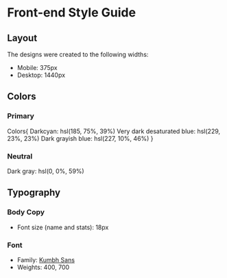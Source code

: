 # Front-end Style Guide

## Layout

The designs were created to the following widths:

- Mobile: 375px
- Desktop: 1440px

## Colors

### Primary
Colors{
Darkcyan: hsl(185, 75%, 39%)
Very dark desaturated blue: hsl(229, 23%, 23%)
Dark grayish blue: hsl(227, 10%, 46%)
}
### Neutral

Dark gray: hsl(0, 0%, 59%)

## Typography

### Body Copy

- Font size (name and stats): 18px

### Font

- Family: [Kumbh Sans](https://fonts.google.com/specimen/Kumbh+Sans)
- Weights: 400, 700
